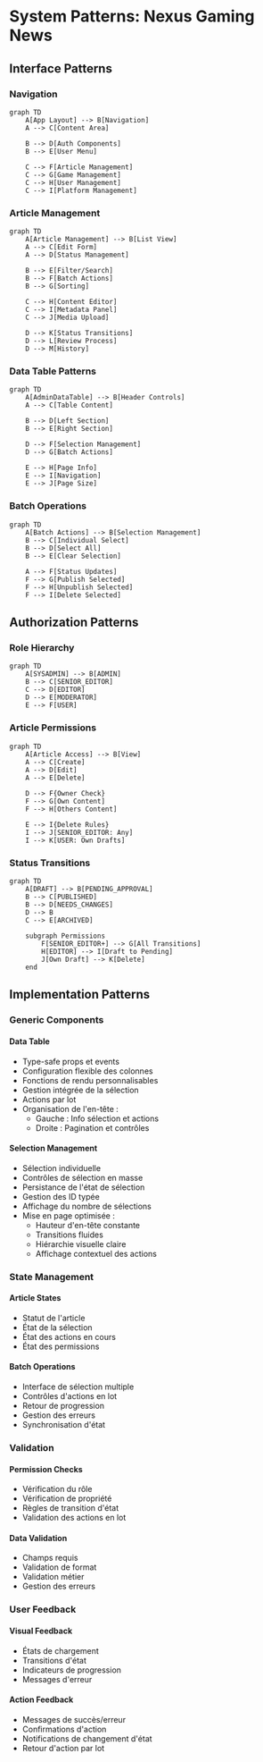 # System Patterns: Nexus Gaming News

## Interface Patterns

### Navigation

```mermaid
graph TD
    A[App Layout] --> B[Navigation]
    A --> C[Content Area]

    B --> D[Auth Components]
    B --> E[User Menu]

    C --> F[Article Management]
    C --> G[Game Management]
    C --> H[User Management]
    C --> I[Platform Management]
```

### Article Management

```mermaid
graph TD
    A[Article Management] --> B[List View]
    A --> C[Edit Form]
    A --> D[Status Management]

    B --> E[Filter/Search]
    B --> F[Batch Actions]
    B --> G[Sorting]

    C --> H[Content Editor]
    C --> I[Metadata Panel]
    C --> J[Media Upload]

    D --> K[Status Transitions]
    D --> L[Review Process]
    D --> M[History]
```

### Data Table Patterns

```mermaid
graph TD
    A[AdminDataTable] --> B[Header Controls]
    A --> C[Table Content]

    B --> D[Left Section]
    B --> E[Right Section]

    D --> F[Selection Management]
    D --> G[Batch Actions]

    E --> H[Page Info]
    E --> I[Navigation]
    E --> J[Page Size]
```

### Batch Operations

```mermaid
graph TD
    A[Batch Actions] --> B[Selection Management]
    B --> C[Individual Select]
    B --> D[Select All]
    B --> E[Clear Selection]

    A --> F[Status Updates]
    F --> G[Publish Selected]
    F --> H[Unpublish Selected]
    F --> I[Delete Selected]
```

## Authorization Patterns

### Role Hierarchy

```mermaid
graph TD
    A[SYSADMIN] --> B[ADMIN]
    B --> C[SENIOR_EDITOR]
    C --> D[EDITOR]
    D --> E[MODERATOR]
    E --> F[USER]
```

### Article Permissions

```mermaid
graph TD
    A[Article Access] --> B[View]
    A --> C[Create]
    A --> D[Edit]
    A --> E[Delete]

    D --> F{Owner Check}
    F --> G[Own Content]
    F --> H[Others Content]

    E --> I{Delete Rules}
    I --> J[SENIOR_EDITOR: Any]
    I --> K[USER: Own Drafts]
```

### Status Transitions

```mermaid
graph TD
    A[DRAFT] --> B[PENDING_APPROVAL]
    B --> C[PUBLISHED]
    B --> D[NEEDS_CHANGES]
    D --> B
    C --> E[ARCHIVED]

    subgraph Permissions
        F[SENIOR_EDITOR+] --> G[All Transitions]
        H[EDITOR] --> I[Draft to Pending]
        J[Own Draft] --> K[Delete]
    end
```

## Implementation Patterns

### Generic Components

#### Data Table

- Type-safe props et events
- Configuration flexible des colonnes
- Fonctions de rendu personnalisables
- Gestion intégrée de la sélection
- Actions par lot
- Organisation de l'en-tête :
  - Gauche : Info sélection et actions
  - Droite : Pagination et contrôles

#### Selection Management

- Sélection individuelle
- Contrôles de sélection en masse
- Persistance de l'état de sélection
- Gestion des ID typée
- Affichage du nombre de sélections
- Mise en page optimisée :
  - Hauteur d'en-tête constante
  - Transitions fluides
  - Hiérarchie visuelle claire
  - Affichage contextuel des actions

### State Management

#### Article States

- Statut de l'article
- État de la sélection
- État des actions en cours
- État des permissions

#### Batch Operations

- Interface de sélection multiple
- Contrôles d'actions en lot
- Retour de progression
- Gestion des erreurs
- Synchronisation d'état

### Validation

#### Permission Checks

- Vérification du rôle
- Vérification de propriété
- Règles de transition d'état
- Validation des actions en lot

#### Data Validation

- Champs requis
- Validation de format
- Validation métier
- Gestion des erreurs

### User Feedback

#### Visual Feedback

- États de chargement
- Transitions d'état
- Indicateurs de progression
- Messages d'erreur

#### Action Feedback

- Messages de succès/erreur
- Confirmations d'action
- Notifications de changement d'état
- Retour d'action par lot
